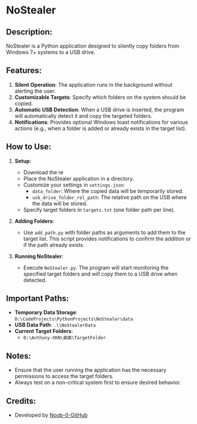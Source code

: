 # NoStealer

## Description:

NoStealer is a Python application designed to silently copy folders from Windows 7+ systems to a USB drive.

## Features:

1. **Silent Operation**: The application runs in the background without alerting the user.
2. **Customizable Targets**: Specify which folders on the system should be copied.
3. **Automatic USB Detection**: When a USB drive is inserted, the program will automatically detect it and copy the
   targeted folders.
4. **Notifications**: Provides optional Windows toast notifications for various actions (e.g., when a folder is added or
   already exists in the target list).

## How to Use:

1. **Setup**:
    - Download the re
    - Place the NoStealer application in a directory.
    - Customize your settings in `settings.json`:
        - `data_folder`: Where the copied data will be temporarily stored.
        - `usb_drive_folder_rel_path`: The relative path on the USB where the data will be stored.
    - Specify target folders in `targets.txt` (one folder path per line).

2. **Adding Folders**:
    - Use `add_path.py` with folder paths as arguments to add them to the target list. This script provides
      notifications to confirm the addition or if the path already exists.

3. **Running NoStealer**:
    - Execute `NoStealer.py`. The program will start monitoring the specified target folders and will copy them to a USB
      drive when detected.

## Important Paths:

- **Temporary Data Storage**: `D:\CodeProjects\PythonProjects\NoStealer\data`
- **USB Data Path**: `.\\NoStealerData`
- **Current Target Folders**:
    - `D:\Anthony-XKN\桌面\TargetFolder`

## Notes:

- Ensure that the user running the application has the necessary permissions to access the target folders.
- Always test on a non-critical system first to ensure desired behavior.

## Credits:

- Developed by [Noob-0-GitHub](https://github.com/Noob-0-GitHub/NoStealer)
